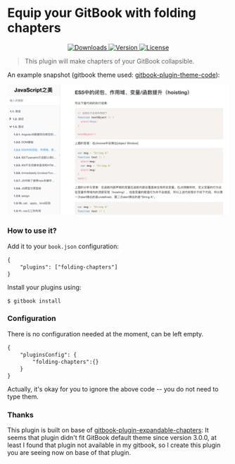 # Equip your GitBook with folding chapters


<p align="center">
  <a href="https://npmcharts.com/compare/gitbook-plugin-folding-chapters?minimal=true">
    <img src="https://img.shields.io/npm/dm/gitbook-plugin-folding-chapters.svg" alt="Downloads">
  </a>
  <a href="https://www.npmjs.com/package/gitbook-plugin-folding-chapters">
    <img src="https://img.shields.io/npm/v/gitbook-plugin-folding-chapters.svg" alt="Version">
  </a>
  <a href="https://www.npmjs.com/package/gitbook-plugin-folding-chapters">
    <img src="https://img.shields.io/npm/l/gitbook-plugin-folding-chapters.svg" alt="License">
  </a>
</p>


> This plugin will make chapters of your GitBook collapsible.


An example snapshot (gitbook theme used: [gitbook-plugin-theme-code](https://github.com/Yakima-Teng/gitbook-plugin-theme-code)):

![](./preview.png)


### How to use it?

Add it to your `book.json` configuration:

```
{
    "plugins": ["folding-chapters"]
}
```

Install your plugins using:

```
$ gitbook install
```


### Configuration

There is no configuration needed at the moment, can be left empty.

```
{
	"pluginsConfig": {
		"folding-chapters":{}
	}
}
```

Actually, it's okay for you to ignore the above code -- you do not need to type them.


### Thanks

This plugin is built on base of [gitbook-plugin-expandable-chapters](https://github.com/DomainDrivenArchitecture/gitbook-plugin-expandable-chapters): It seems that plugin didn't fit GitBook default theme since version 3.0.0, at least I found that plugin not available in my gitbook, so I create this plugin you are seeing now on base of that plugin.
